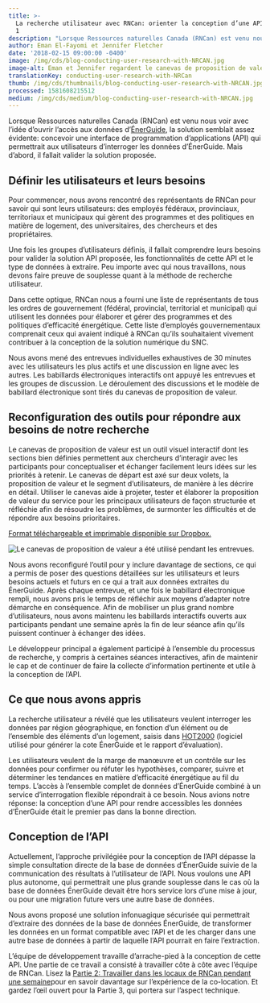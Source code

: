 ```yaml
---
title: >-
  La recherche utilisateur avec RNCan: orienter la conception d’une API – Partie
  1
description: "Lorsque Ressources naturelles Canada (RNCan) est venu nous voir avec l’idée d’ouvrir l’accès aux données d’ÉnerGuide, la solution semblait assez évidente\_: concevoir une interface de programmation d’applications (API) qui permettrait aux utilisateurs d’interroger les données d’ÉnerGuide. Mais d’abord, il fallait valider la solution proposée. "
author: Eman El-Fayomi et Jennifer Fletcher
date: '2018-02-15 09:00:00 -0400'
image: /img/cds/blog-conducting-user-research-with-NRCAN.jpg
image-alt: Eman et Jennifer regardent le canevas de proposition de valeur
translationKey: conducting-user-research-with-NRCan
thumb: /img/cds/thumbnails/blog-conducting-user-research-with-NRCAN.jpg
processed: 1581608215512
medium: /img/cds/medium/blog-conducting-user-research-with-NRCAN.jpg
---
```


Lorsque Ressources naturelles Canada (RNCan) est venu nous voir avec l’idée d’ouvrir l’accès aux données d’[ÉnerGuide](https://www.rncan.gc.ca/energie/efficacite/habitations/maisons-ameliorees/5006), la solution semblait assez évidente: concevoir une interface de programmation d’applications (API) qui permettrait aux utilisateurs d’interroger les données d’ÉnerGuide. Mais d’abord, il fallait valider la solution proposée.

## Définir les utilisateurs et leurs besoins 

Pour commencer, nous avons rencontré des représentants de RNCan pour savoir qui sont leurs utilisateurs: des employés fédéraux, provinciaux, territoriaux et municipaux qui gèrent des programmes et des politiques en matière de logement, des universitaires, des chercheurs et des propriétaires.

Une fois les groupes d’utilisateurs définis, il fallait comprendre leurs besoins pour valider la solution API proposée, les fonctionnalités de cette API et le type de données à extraire. Peu importe avec qui nous travaillons, nous devons faire preuve de souplesse quant à la méthode de recherche utilisateur.

Dans cette optique, RNCan nous a fourni une liste de représentants de tous les ordres de gouvernement (fédéral, provincial, territorial et municipal) qui utilisent les données pour élaborer et gérer des programmes et des politiques d’efficacité énergétique. Cette liste d’employés gouvernementaux comprenait ceux qui avaient indiqué à RNCan qu’ils souhaitaient vivement contribuer à la conception de la solution numérique du SNC.

Nous avons mené des entrevues individuelles exhaustives de 30 minutes avec les utilisateurs les plus actifs et une discussion en ligne avec les autres. Les babillards électroniques interactifs ont appuyé les entrevues et les groupes de discussion. Le déroulement des discussions et le modèle de babillard électronique sont tirés du canevas de proposition de valeur.

## Reconfiguration des outils pour répondre aux besoins de notre recherche

Le canevas de proposition de valeur est un outil visuel interactif dont les sections bien définies permettent aux chercheurs d’interagir avec les participants pour conceptualiser et échanger facilement leurs idées sur les priorités à retenir. Le canevas de départ est axé sur deux volets, la proposition de valeur et le segment d’utilisateurs, de manière à les décrire en détail. Utiliser le canevas aide à projeter, tester et élaborer la proposition de valeur du service pour les principaux utilisateurs de façon structurée et réfléchie afin de résoudre les problèmes, de surmonter les difficultés et de répondre aux besoins prioritaires.

<a class="large-link" href="https://www.dropbox.com/sh/aaho502dkfc713i/AACUZzgHUlpp88kj25ABMH8Ca?dl=0">Format téléchargeable et imprimable disponible sur Dropbox.</a>

<img alt="Le canevas de proposition de valeur a été utilisé pendant les entrevues." src="/img/cds/blog-valprop.svg">

Nous avons reconfiguré l’outil pour y inclure davantage de sections, ce qui a permis de poser des questions détaillées sur les utilisateurs et leurs besoins actuels et futurs en ce qui a trait aux données extraites du ÉnerGuide. Après chaque entrevue, et une fois le babillard électronique rempli, nous avons pris le temps de réfléchir aux moyens d’adapter notre démarche en conséquence. Afin de mobiliser un plus grand nombre d’utilisateurs, nous avons maintenu les babillards interactifs ouverts aux participants pendant une semaine après la fin de leur séance afin qu’ils puissent continuer à échanger des idées.

Le développeur principal a également participé à l’ensemble du processus de recherche, y compris à certaines séances interactives, afin de maintenir le cap et de continuer de faire la collecte d’information pertinente et utile à la conception de l’API.

## Ce que nous avons appris

La recherche utilisateur a révélé que les utilisateurs veulent interroger les données par région géographique, en fonction d’un élément ou de l’ensemble des éléments d’un logement, saisis dans [HOT2000](https://www.rncan.gc.ca/energie/efficacite/habitations/maisons-ameliorees/17726) (logiciel utilisé pour générer la cote ÉnerGuide et le rapport d’évaluation).

Les utilisateurs veulent de la marge de manœuvre et un contrôle sur les données pour confirmer ou réfuter les hypothèses, comparer, suivre et déterminer les tendances en matière d’efficacité énergétique au fil du temps. L’accès à l’ensemble complet de données d’ÉnerGuide combiné à un service d’interrogation flexible répondrait à ce besoin. Nous avions notre réponse: la conception d’une API pour rendre accessibles les données d’ÉnerGuide était le premier pas dans la bonne direction.

## Conception de l’API

Actuellement, l’approche privilégiée pour la conception de l’API dépasse la simple consultation directe de la base de données d’ÉnerGuide suivie de la communication des résultats à l’utilisateur de l’API. Nous voulons une API plus autonome, qui permettrait une plus grande souplesse dans le cas où la base de données ÉnerGuide devait être hors service lors d’une mise à jour, ou pour une migration future vers une autre base de données.

Nous avons proposé une solution infonuagique sécurisée qui permettrait d’extraire des données de la base de données ÉnerGuide, de transformer les données en un format compatible avec l’API et de les charger dans une autre base de données à partir de laquelle l’API pourrait en faire l’extraction.

L’équipe de développement travaille d’arrache-pied à la conception de cette API. Une partie de ce travail a consisté à travailler côte à côte avec l’équipe de RNCan. Lisez la [Partie 2: Travailler dans les locaux de RNCan pendant une semaine](/2018/02/15/b-travailler-dans-les-locaux-de-rncan/)pour en savoir davantage sur l’expérience de la co-location. Et gardez l’œil ouvert pour la Partie 3, qui portera sur l’aspect technique.



